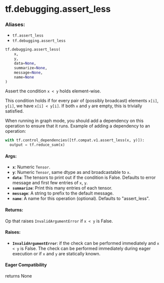 <div itemscope itemtype="http://developers.google.com/ReferenceObject">
<meta itemprop="name" content="tf.debugging.assert_less" />
<meta itemprop="path" content="Stable" />
</div>

# tf.debugging.assert_less

### Aliases:

* `tf.assert_less`
* `tf.debugging.assert_less`

``` python
tf.debugging.assert_less(
    x,
    y,
    data=None,
    summarize=None,
    message=None,
    name=None
)
```

Assert the condition `x < y` holds element-wise.

This condition holds if for every pair of (possibly broadcast) elements
`x[i]`, `y[i]`, we have `x[i] < y[i]`.
If both `x` and `y` are empty, this is trivially satisfied.

When running in graph mode, you should add a dependency on this operation
to ensure that it runs. Example of adding a dependency to an operation:

```python
with tf.control_dependencies([tf.compat.v1.assert_less(x, y)]):
  output = tf.reduce_sum(x)
```

#### Args:

* <b>`x`</b>:  Numeric `Tensor`.
* <b>`y`</b>:  Numeric `Tensor`, same dtype as and broadcastable to `x`.
* <b>`data`</b>:  The tensors to print out if the condition is False.  Defaults to
    error message and first few entries of `x`, `y`.
* <b>`summarize`</b>: Print this many entries of each tensor.
* <b>`message`</b>: A string to prefix to the default message.
* <b>`name`</b>: A name for this operation (optional).  Defaults to "assert_less".


#### Returns:

Op that raises `InvalidArgumentError` if `x < y` is False.



#### Raises:

* <b>`InvalidArgumentError`</b>: if the check can be performed immediately and
    `x < y` is False. The check can be performed immediately during 
    eager execution or if `x` and `y` are statically known.

#### Eager Compatibility
returns None


